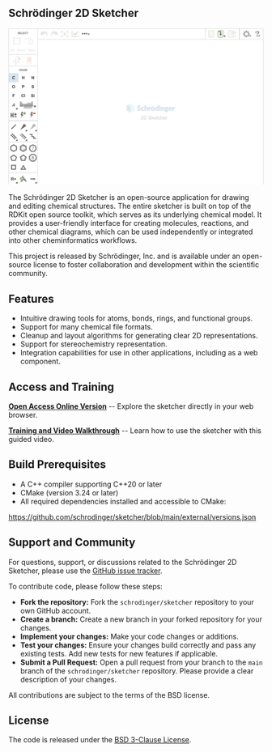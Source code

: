 ## Schrödinger 2D Sketcher

[![sketcher](https://github.com/schrodinger/sketcher/blob/main/.github/schrodinger-sketcher-screenshot.png)](https://www.schrodinger.com/2dsketcher)

The Schrödinger 2D Sketcher is an open-source application for drawing and editing chemical structures. The entire sketcher is built on top of the RDKit open source toolkit, which serves as its underlying chemical model. It provides a user-friendly interface for creating molecules, reactions, and other chemical diagrams, which can be used independently or integrated into other cheminformatics workflows.

This project is released by Schrödinger, Inc. and is available under an open-source license to foster collaboration and development within the scientific community.

## Features

* Intuitive drawing tools for atoms, bonds, rings, and functional groups.
* Support for many chemical file formats.
* Cleanup and layout algorithms for generating clear 2D representations.
* Support for stereochemistry representation.
* Integration capabilities for use in other applications, including as a web component.

## Access and Training

**[Open Access Online Version](https://www.schrodinger.com/2dsketcher)** -- Explore the sketcher directly in your web browser.

**[Training and Video Walkthrough](https://www.schrodinger.com/sites/default/files/s3/public/2D-Sketcher/2023-2/Content/Resources/Videos/2D_Sketcher.mp4)** -- Learn how to use the sketcher with this guided video.

## Build Prerequisites

* A C++ compiler supporting C++20 or later
* CMake (version 3.24 or later)
* All required dependencies installed and accessible to CMake:

https://github.com/schrodinger/sketcher/blob/main/external/versions.json

## Support and Community

For questions, support, or discussions related to the Schrödinger 2D Sketcher, please use the [GitHub issue tracker](https://github.com/schrodinger/sketcher/issues).

To contribute code, please follow these steps:

* **Fork the repository:** Fork the `schrodinger/sketcher` repository to your own GitHub account.
* **Create a branch:** Create a new branch in your forked repository for your changes.
* **Implement your changes:** Make your code changes or additions.
* **Test your changes:** Ensure your changes build correctly and pass any existing tests. Add new tests for new features if applicable.
* **Submit a Pull Request:** Open a pull request from your branch to the `main` branch of the `schrodinger/sketcher` repository. Please provide a clear description of your changes.

All contributions are subject to the terms of the BSD license.

## License

The code is released under the [BSD 3-Clause License](https://github.com/schrodinger/sketcher/blob/master/LICENSE).
